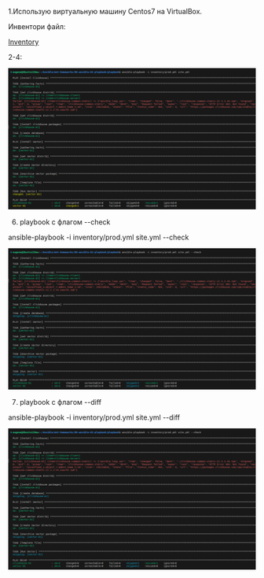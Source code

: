 1.Использую виртуальную машину Centos7 на VirtualBox.

Инвентори файл:

[Inventory](inventory/prod.yml)

2-4:

![ansible-playbook](../Vector.png)


6. playbook с флагом --check

ansible-playbook -i inventory/prod.yml site.yml --check

![check option](../check.png)


7. playbook с флагом --diff

ansible-playbook -i inventory/prod.yml site.yml --diff

![check option](../check.png)
